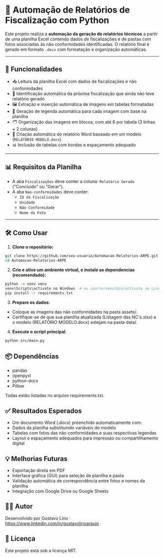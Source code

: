 # 📄 Automação de Relatórios de Fiscalização com Python

Este projeto realiza a **automação da geração de relatórios técnicos** a partir de uma planilha Excel contendo dados de fiscalizações e de pastas com fotos associadas às não conformidades identificadas. O relatório final é gerado em formato `.docx` com formatação e organização automáticas.

---

## 🚀 Funcionalidades

- 📥 Leitura da planilha Excel com dados de fiscalizações e não conformidades
- 🧠 Identificação automática da próxima fiscalização que ainda não teve relatório gerado
- 🖼️ Extração e inserção automática de imagens em tabelas formatadas
- 📝 Geração de legenda automática para cada imagem com base na planilha
- 🗂️ Organização das imagens em blocos, com até 6 por tabela (3 linhas × 2 colunas)
- 📄 Criação automática do relatório Word baseado em um modelo (`RELATÓRIO MODELO.docx`)
- 📊 Inclusão de tabelas com bordas e espaçamento adequado

---

## 📊 Requisitos da Planilha

- A aba `Fiscalizações` deve conter a coluna: `Relatório Gerado` ("Concluido" ou "Gerar").
- A aba `Nao-conformidades` deve conter:
  - `ID da Fiscalização`
  - `Unidade`
  - `Não Conformidade`
  - `Nome da Foto`

---

## 🛠️ Como Usar

1. **Clone o repositório:**

```bash
git clone https://github.com/seu-usuario/Automacao-Relatorios-ARPE.git
cd Automacao-Relatorios-ARPE
```

2. **Crie e ative um ambiente virtual, e instale as dependencias (recomendado):**

```bash
python -m venv venv
venv\Scripts\activate no Windows  # ou source/venv/bin/activate no Linux
pip install -r requirements.txt
```

3. **Prepare os dados**:
- Coloque as imagens das não conformidades na pasta assets/.
- Certifique-se de que sua planilha atualizada (Listagem das NC's.xlsx) e o modelo (RELATÓRIO MODELO.docx) estejam na pasta data/.

4. **Execute o script principal**:

```bash
python src/main.py
```

## 📦 Dependências
- pandas
- openpyxl
- python-docx
- Pillow

Todas estão listadas no arquivo requirements.txt.

## ✅ Resultados Esperados
- Um documento Word (.docx) preenchido automaticamente com:
- Dados da planilha substituindo variáveis do modelo
- Tabelas com fotos das não conformidades e suas respectivas legendas
- Layout e espaçamento adequados para impressão ou compartilhamento digital

## 💡 Melhorias Futuras
- Exportação direta em PDF
- Interface gráfica (GUI) para seleção de planilha e pasta
- Validação automática de correspondência entre fotos e nomes da planilha
- Integração com Google Drive ou Google Sheets

## 🧑‍💻 Autor
Desenvolvido por Gustavo Lino · https://www.linkedin.com/in/gustavolinoaraujo ·

## 📄 Licença
Este projeto está sob a licença MIT.